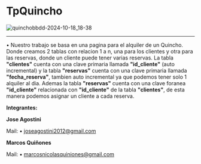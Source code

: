 # TpQuincho
![quinchobbdd-2024-10-18_18-38](https://github.com/user-attachments/assets/90ff8077-199f-44e3-81f4-d80da0654f3e)


---------------------------------------------------------------------------------------------------------------------------------------------------------------------------------------------------------------------------------------------------------------------------------
• Nuestro trabajo se basa en una pagina para el alquiler de un Quincho. Donde creamos 2 tablas con relacion 1 a n, una para los clientes y otra para las reservas, donde un cliente puede tener varias reservas.
La tabla **"clientes"** cuenta con una clave primaria llamada **"id_cliente"** (auto incremental) y la tabla **"reservas"** cuenta con una clave primaria llamada **"fecha_reserva"**, tambien auto incremental ya que podemos tener solo 1 alquiler al dia. Ademas la tabla **"reservas"** cuenta con una clave foranea **"id_cliente"** relacionada con **"id_cliente"** de la tabla **"clientes"**, de esta manera podemos asignar un cliente a cada reserva.

**Integrantes:**

 **Jose Agostini**
 
 Mail:
  • joseagostini2012@gmail.com
  
 **Marcos Quiñones**
 
 Mail:
  • marcosnicolasquiniones@gmail.com
